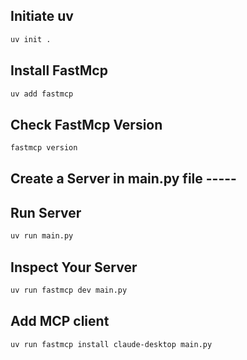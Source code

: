 ## Initiate uv
```bash
uv init .
```

## Install FastMcp

```bash
uv add fastmcp 
```

## Check FastMcp Version

```bash
fastmcp version
```

## Create a Server in main.py file -----

## Run Server

```bash
uv run main.py
```

## Inspect Your Server 

```bash
uv run fastmcp dev main.py
```

## Add MCP client

```bash
uv run fastmcp install claude-desktop main.py 
```



